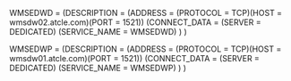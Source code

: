 WMSEDWD =
  (DESCRIPTION =
    (ADDRESS = (PROTOCOL = TCP)(HOST = wmsdw02.atcle.com)(PORT = 1521))
    (CONNECT_DATA =
      (SERVER = DEDICATED)
      (SERVICE_NAME = WMSEDWD)
    )
  )

WMSEDWP =
  (DESCRIPTION =
    (ADDRESS = (PROTOCOL = TCP)(HOST = wmsdw01.atcle.com)(PORT = 1521))
    (CONNECT_DATA =
      (SERVER = DEDICATED)
      (SERVICE_NAME = WMSEDWP)
    )
  )
